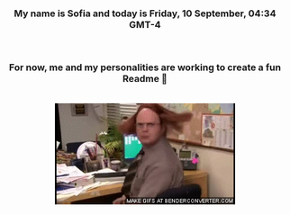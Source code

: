 


<div align="center">
<h3 >My name is Sofia and today is Friday, 10 September, 04:34 GMT-4</h3><br>
<h3 >For now, me and my personalities are working to create a fun Readme 👋
</h3><br>
<img src='img/dwight.gif' alt='working...'/>
</div>
